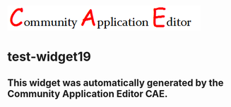 ![CAE](https://github.com/cae-test/frontendComponent-test-widget19/blob/gh-pages/img/logo.png)  

test-widget19
===================


This widget was automatically generated by the Community Application Editor CAE.  
---------------
